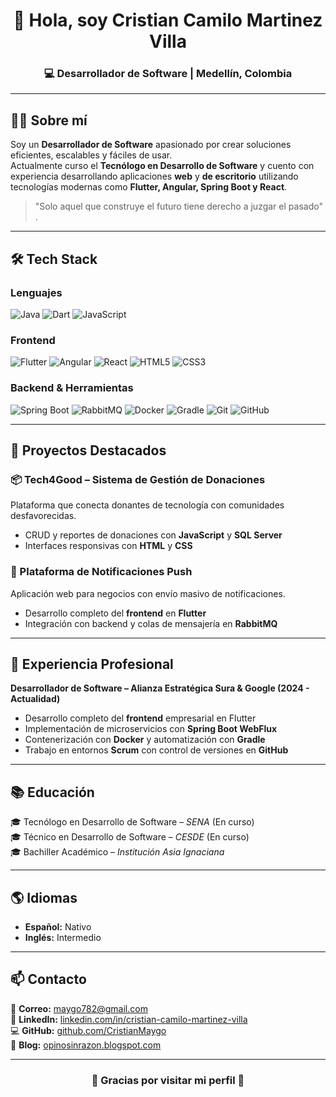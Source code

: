 <!-- Encabezado con animación -->
<h1 align="center">👋 Hola, soy Cristian Camilo Martinez Villa</h1>
<h3 align="center">💻 Desarrollador de Software | Medellín, Colombia</h3>

---

## 🧑‍💼 Sobre mí  
Soy un **Desarrollador de Software** apasionado por crear soluciones eficientes, escalables y fáciles de usar.  
Actualmente curso el **Tecnólogo en Desarrollo de Software** y cuento con experiencia desarrollando aplicaciones **web** y **de escritorio** utilizando tecnologías modernas como **Flutter, Angular, Spring Boot y React**.  

> "Solo aquel que construye el futuro tiene derecho a juzgar el pasado" . 

---

## 🛠 Tech Stack  

### **Lenguajes**
![Java](https://img.shields.io/badge/Java-ED8B00?style=for-the-badge&logo=openjdk&logoColor=white)
![Dart](https://img.shields.io/badge/Dart-0175C2?style=for-the-badge&logo=dart&logoColor=white)
![JavaScript](https://img.shields.io/badge/JavaScript-F7E017?style=for-the-badge&logo=javascript&logoColor=black)

### **Frontend**
![Flutter](https://img.shields.io/badge/Flutter-02569B?style=for-the-badge&logo=flutter&logoColor=white)
![Angular](https://img.shields.io/badge/Angular-DD0031?style=for-the-badge&logo=angular&logoColor=white)
![React](https://img.shields.io/badge/React-61DAFB?style=for-the-badge&logo=react&logoColor=black)
![HTML5](https://img.shields.io/badge/HTML5-E34F26?style=for-the-badge&logo=html5&logoColor=white)
![CSS3](https://img.shields.io/badge/CSS3-1572B6?style=for-the-badge&logo=css3&logoColor=white)

### **Backend & Herramientas**
![Spring Boot](https://img.shields.io/badge/Spring%20Boot-6DB33F?style=for-the-badge&logo=springboot&logoColor=white)
![RabbitMQ](https://img.shields.io/badge/RabbitMQ-FF6600?style=for-the-badge&logo=rabbitmq&logoColor=white)
![Docker](https://img.shields.io/badge/Docker-2496ED?style=for-the-badge&logo=docker&logoColor=white)
![Gradle](https://img.shields.io/badge/Gradle-02303A?style=for-the-badge&logo=gradle&logoColor=white)
![Git](https://img.shields.io/badge/Git-F05032?style=for-the-badge&logo=git&logoColor=white)
![GitHub](https://img.shields.io/badge/GitHub-181717?style=for-the-badge&logo=github&logoColor=white)

---

## 📂 Proyectos Destacados  

### **📦 Tech4Good – Sistema de Gestión de Donaciones**
Plataforma que conecta donantes de tecnología con comunidades desfavorecidas.  
- CRUD y reportes de donaciones con **JavaScript** y **SQL Server**  
- Interfaces responsivas con **HTML** y **CSS**  

### **📢 Plataforma de Notificaciones Push**
Aplicación web para negocios con envío masivo de notificaciones.  
- Desarrollo completo del **frontend** en **Flutter**  
- Integración con backend y colas de mensajería en **RabbitMQ**  

---

## 💼 Experiencia Profesional  

**Desarrollador de Software – Alianza Estratégica Sura & Google (2024 - Actualidad)**  
- Desarrollo completo del **frontend** empresarial en Flutter  
- Implementación de microservicios con **Spring Boot WebFlux**  
- Contenerización con **Docker** y automatización con **Gradle**  
- Trabajo en entornos **Scrum** con control de versiones en **GitHub**  

---

## 📚 Educación  
🎓 Tecnólogo en Desarrollo de Software – *SENA* (En curso)  
🎓 Técnico en Desarrollo de Software – *CESDE* (En curso)  
🎓 Bachiller Académico – *Institución Asia Ignaciana*  

---

## 🌎 Idiomas  
- **Español:** Nativo  
- **Inglés:** Intermedio  

---

## 📫 Contacto  
📧 **Correo:** [maygo782@gmail.com](mailto:maygo782@gmail.com)  
💼 **LinkedIn:** [linkedin.com/in/cristian-camilo-martinez-villa](https://www.linkedin.com/in/cristian-camilo-martinez-villa-68a285331)  
💻 **GitHub:** [github.com/CristianMaygo](https://github.com/CristianMaygo)  
📝 **Blog:** [opinosinrazon.blogspot.com](http://opinosinrazon.blogspot.com)  

---

<h3 align="center">🐐 Gracias por visitar mi perfil 🐐</h3>
